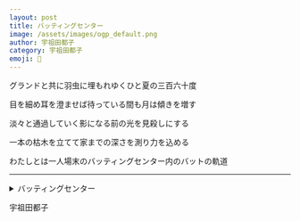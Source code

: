 ```yaml
---
layout: post
title: バッティングセンター
image: /assets/images/ogp_default.png
author: 宇祖田都子
category: 宇祖田都子
emoji: 🎈
---
```


<div class="tanka-area"><div class="tanka">
<p>グランドと共に羽虫に埋もれゆくひと夏の三百六十度</p>
<p>目を細め耳を澄ませば待っている間も月は傾きを増す</p>
<p>淡々と通過していく影になる前の光を見殺しにする</p>
<p>一本の枯木を立てて家までの深さを測り力を込める</p>
<p>わたしとは一人場末のバッティングセンター内のバットの軌道</p></div></div>

---

<details><summary>バッティングセンター</summary>
グランドと共に羽虫に埋もれゆくひと夏の三百六十度<br />
目を細め耳を澄ませば待っている間も月は傾きを増す<br />
淡々と通過していく影になる前の光を見殺しにする<br />
一本の枯木を立てて家までの深さを測り力を込める<br />
わたしとは一人場末のバッティングセンター内のバットの軌道<br />
</details>

宇祖田都子
